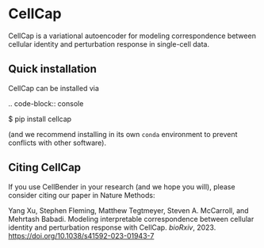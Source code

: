 CellCap
==========

CellCap is a variational autoencoder for modeling correspondence between cellular identity and perturbation response
in single-cell data.

Quick installation
----------------------

CellCap can be installed via

.. code-block:: console

  $ pip install cellcap

(and we recommend installing in its own ``conda`` environment to prevent
conflicts with other software).

Citing CellCap
-----------------

If you use CellBender in your research (and we hope you will), please consider
citing our paper in Nature Methods:

Yang Xu, Stephen Fleming, Matthew Tegtmeyer, Steven A. McCarroll, and Mehrtash Babadi.
Modeling interpretable correspondence between cellular identity and perturbation response with CellCap.
*bioRxiv*, 2023. https://doi.org/10.1038/s41592-023-01943-7
